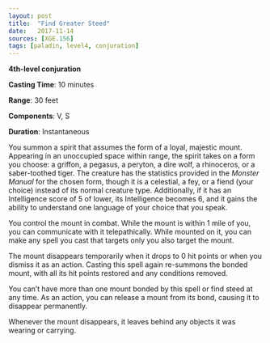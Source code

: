 ```yaml
---
layout: post
title:  "Find Greater Steed"
date:   2017-11-14
sources: [XGE.156]
tags: [paladin, level4, conjuration]
---
```


**4th-level conjuration**

**Casting Time**: 10 minutes

**Range**: 30 feet

**Components**: V, S

**Duration**: Instantaneous

You summon a spirit that assumes the form of a loyal, majestic mount. Appearing in an unoccupied space within range, the spirit takes on a form you choose: a griffon, a pegasus, a peryton, a dire wolf, a rhinoceros, or a saber-toothed tiger. The creature has the statistics provided in the *Monster Manual* for the chosen form, though it is a celestial, a fey, or a fiend (your choice) instead of its normal creature type. Additionally, if it has an Intelligence score of 5 of lower, its Intelligence becomes 6, and it gains the ability to understand one language of your choice that you speak.

You control the mount in combat. While the mount is within 1 mile of you, you can communicate with it telepathically. While mounted on it, you can make any spell you cast that targets only you also target the mount.

The mount disappears temporarily when it drops to 0 hit points or when you dismiss it as an action. Casting this spell again re-summons the bonded mount, with all its hit points restored and any conditions removed.

You can’t have more than one mount bonded by this spell or find steed at any time. As an action, you can release a mount from its bond, causing it to disappear permanently.

Whenever the mount disappears, it leaves behind any objects it was wearing or carrying.
